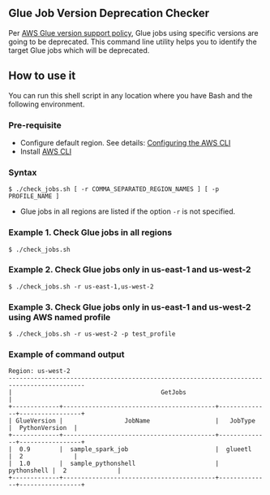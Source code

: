 ## Glue Job Version Deprecation Checker

Per [AWS Glue version support policy](https://docs.aws.amazon.com/glue/latest/dg/glue-version-support-policy.html), Glue jobs using specific versions are going to be deprecated.
This command line utility helps you to identify the target Glue jobs which will be deprecated.

## How to use it

You can run this shell script in any location where you have Bash and the following environment.

### Pre-requisite
* Configure default region. See details: [Configuring the AWS CLI](https://docs.aws.amazon.com/cli/latest/userguide/cli-chap-configure.html)
* Install [AWS CLI](https://aws.amazon.com/cli/)

### Syntax
```
$ ./check_jobs.sh [ -r COMMA_SEPARATED_REGION_NAMES ] [ -p PROFILE_NAME ]
```

* Glue jobs in all regions are listed if the option `-r` is not specified.

### Example 1. Check Glue jobs in all regions
```
$ ./check_jobs.sh
```

### Example 2. Check Glue jobs only in us-east-1 and us-west-2
```
$ ./check_jobs.sh -r us-east-1,us-west-2
```

### Example 3. Check Glue jobs only in us-east-1 and us-west-2 using AWS named profile
```
$ ./check_jobs.sh -r us-west-2 -p test_profile
```

### Example of command output
```
Region: us-west-2
-------------------------------------------------------------------------------------------
|                                         GetJobs                                         |
+-------------+------------------------------------------+--------------+-----------------+
| GlueVersion |                 JobName                  |   JobType    |  PythonVersion  |
+-------------+------------------------------------------+--------------+-----------------+
|  0.9        |  sample_spark_job                        |  glueetl     |  2              |
|  1.0        |  sample_pythonshell                      |  pythonshell |  2              |
+-------------+------------------------------------------+--------------+-----------------+
```